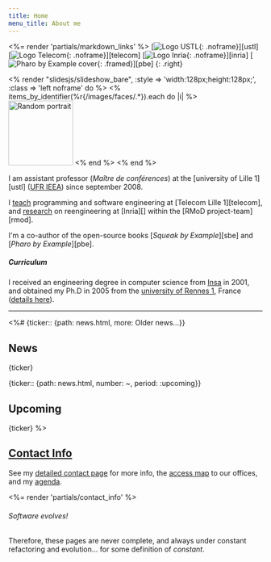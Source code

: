 ```yaml
---
title: Home
menu_title: About me
---
```

<%= render 'partials/markdown_links' %>
[![Logo USTL](/images/ustl-128.jpg){: .noframe}][ustl]
[![Logo Telecom](/images/telecom-128.png){: .noframe}][telecom]
[![Logo Inria](/images/inria-128.png){: .noframe}][inria]
[![Pharo by Example cover](/images/pbe-128.jpg){: .framed}][pbe]
{: .right}

<% render "slidesjs/slideshow_bare", :style => 'width:128px;height:128px;', :class => 'left noframe' do %>
  <% items_by_identifier(%r{/images/faces/.*}).each do |i| %>
    <img class='slide' src="<%= relative_path_to i %>" title="<%= i[:title] %>" alt="Random portrait" width="128"/>
  <% end %>
<% end %>

I am assistant professor (*Maître de conférences*) at the [university of Lille 1][ustl] ([UFR IEEA][ieea]) since september 2008.

I [teach](/teaching/) programming and software engineering at [Telecom Lille 1][telecom],
and [research](/research/) on reengineering at [Inria][] within the [RMoD project-team][rmod].

I'm a co-author of the open-source books [*Squeak by Example*][sbe] and [*Pharo by Example*][pbe].

##### Curriculum
I received an engineering degree in computer science from [Insa][] in 2001, and obtained my Ph.D in 2005 from the [university of Rennes 1][rennes1], France ([details here](curriculum.html)).

[ieea]: http://ieea.univ-lille1.fr "Unité de Formation et de Recherche d’Informatique, Électronique, Électrotechnique et Automatique"
[insa]: http://www.insa-rennes.fr/?LangueID=2 "Institut National des Sciences Appliquées"
[rennes1]: http://www.univ-rennes1.fr/english/

----

<%#
{ticker:: {path: news.html, more: Older news…}}
## News
{ticker}

{ticker:: {path: news.html, number: ~, period: :upcoming}}
## Upcoming
{ticker}
%>


## [Contact Info](/contact/)

See my [detailed contact page](/contact/) for more info, the [access map](/contact/#map) to our offices, and my [agenda](/contact/#agenda).

<%= render 'partials/contact_info' %>

<div class="banner">
  <h6>Software evolves!</h6>
  <p>Therefore, these pages are never complete, and always under constant refactoring and evolution… for some definition of <em>constant</em>.</p>
</div>


